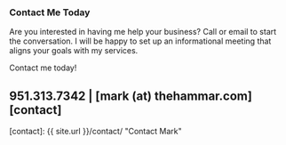 ### Contact Me Today

Are you interested in having me help your business? Call or email to start the conversation. I will be happy to set up an informational meeting that aligns your goals with my services.  

Contact me today!  

## 951.313.7342 | [mark (at) thehammar.com][contact]

[contact]: {{ site.url }}/contact/ "Contact Mark"
